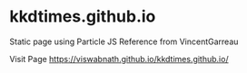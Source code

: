 # kkdtimes.github.io
Static page using Particle JS  Reference from VincentGarreau


Visit Page 
https://viswabnath.github.io/kkdtimes.github.io/
